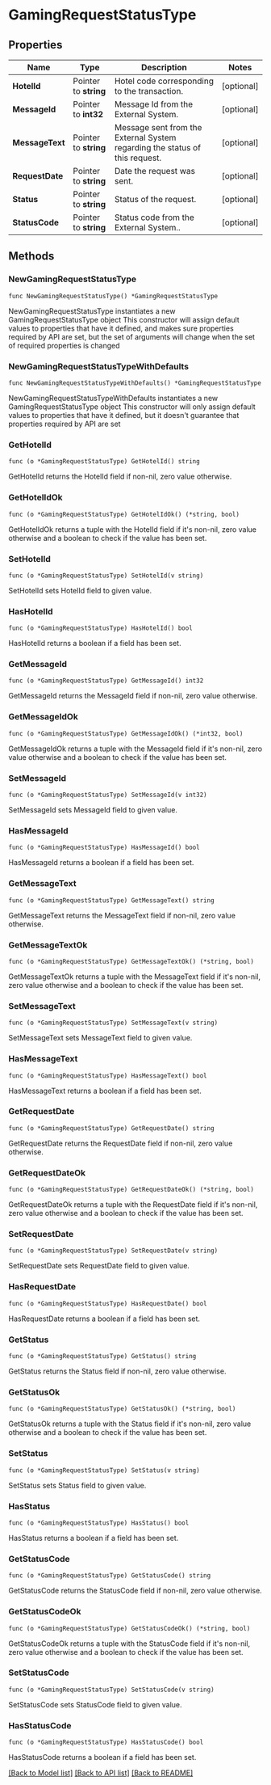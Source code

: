 # GamingRequestStatusType

## Properties

Name | Type | Description | Notes
------------ | ------------- | ------------- | -------------
**HotelId** | Pointer to **string** | Hotel code corresponding to the transaction. | [optional] 
**MessageId** | Pointer to **int32** | Message Id from the External System. | [optional] 
**MessageText** | Pointer to **string** | Message sent from the External System regarding the status of this request. | [optional] 
**RequestDate** | Pointer to **string** | Date the request was sent. | [optional] 
**Status** | Pointer to **string** | Status of the request. | [optional] 
**StatusCode** | Pointer to **string** | Status code from the External System.. | [optional] 

## Methods

### NewGamingRequestStatusType

`func NewGamingRequestStatusType() *GamingRequestStatusType`

NewGamingRequestStatusType instantiates a new GamingRequestStatusType object
This constructor will assign default values to properties that have it defined,
and makes sure properties required by API are set, but the set of arguments
will change when the set of required properties is changed

### NewGamingRequestStatusTypeWithDefaults

`func NewGamingRequestStatusTypeWithDefaults() *GamingRequestStatusType`

NewGamingRequestStatusTypeWithDefaults instantiates a new GamingRequestStatusType object
This constructor will only assign default values to properties that have it defined,
but it doesn't guarantee that properties required by API are set

### GetHotelId

`func (o *GamingRequestStatusType) GetHotelId() string`

GetHotelId returns the HotelId field if non-nil, zero value otherwise.

### GetHotelIdOk

`func (o *GamingRequestStatusType) GetHotelIdOk() (*string, bool)`

GetHotelIdOk returns a tuple with the HotelId field if it's non-nil, zero value otherwise
and a boolean to check if the value has been set.

### SetHotelId

`func (o *GamingRequestStatusType) SetHotelId(v string)`

SetHotelId sets HotelId field to given value.

### HasHotelId

`func (o *GamingRequestStatusType) HasHotelId() bool`

HasHotelId returns a boolean if a field has been set.

### GetMessageId

`func (o *GamingRequestStatusType) GetMessageId() int32`

GetMessageId returns the MessageId field if non-nil, zero value otherwise.

### GetMessageIdOk

`func (o *GamingRequestStatusType) GetMessageIdOk() (*int32, bool)`

GetMessageIdOk returns a tuple with the MessageId field if it's non-nil, zero value otherwise
and a boolean to check if the value has been set.

### SetMessageId

`func (o *GamingRequestStatusType) SetMessageId(v int32)`

SetMessageId sets MessageId field to given value.

### HasMessageId

`func (o *GamingRequestStatusType) HasMessageId() bool`

HasMessageId returns a boolean if a field has been set.

### GetMessageText

`func (o *GamingRequestStatusType) GetMessageText() string`

GetMessageText returns the MessageText field if non-nil, zero value otherwise.

### GetMessageTextOk

`func (o *GamingRequestStatusType) GetMessageTextOk() (*string, bool)`

GetMessageTextOk returns a tuple with the MessageText field if it's non-nil, zero value otherwise
and a boolean to check if the value has been set.

### SetMessageText

`func (o *GamingRequestStatusType) SetMessageText(v string)`

SetMessageText sets MessageText field to given value.

### HasMessageText

`func (o *GamingRequestStatusType) HasMessageText() bool`

HasMessageText returns a boolean if a field has been set.

### GetRequestDate

`func (o *GamingRequestStatusType) GetRequestDate() string`

GetRequestDate returns the RequestDate field if non-nil, zero value otherwise.

### GetRequestDateOk

`func (o *GamingRequestStatusType) GetRequestDateOk() (*string, bool)`

GetRequestDateOk returns a tuple with the RequestDate field if it's non-nil, zero value otherwise
and a boolean to check if the value has been set.

### SetRequestDate

`func (o *GamingRequestStatusType) SetRequestDate(v string)`

SetRequestDate sets RequestDate field to given value.

### HasRequestDate

`func (o *GamingRequestStatusType) HasRequestDate() bool`

HasRequestDate returns a boolean if a field has been set.

### GetStatus

`func (o *GamingRequestStatusType) GetStatus() string`

GetStatus returns the Status field if non-nil, zero value otherwise.

### GetStatusOk

`func (o *GamingRequestStatusType) GetStatusOk() (*string, bool)`

GetStatusOk returns a tuple with the Status field if it's non-nil, zero value otherwise
and a boolean to check if the value has been set.

### SetStatus

`func (o *GamingRequestStatusType) SetStatus(v string)`

SetStatus sets Status field to given value.

### HasStatus

`func (o *GamingRequestStatusType) HasStatus() bool`

HasStatus returns a boolean if a field has been set.

### GetStatusCode

`func (o *GamingRequestStatusType) GetStatusCode() string`

GetStatusCode returns the StatusCode field if non-nil, zero value otherwise.

### GetStatusCodeOk

`func (o *GamingRequestStatusType) GetStatusCodeOk() (*string, bool)`

GetStatusCodeOk returns a tuple with the StatusCode field if it's non-nil, zero value otherwise
and a boolean to check if the value has been set.

### SetStatusCode

`func (o *GamingRequestStatusType) SetStatusCode(v string)`

SetStatusCode sets StatusCode field to given value.

### HasStatusCode

`func (o *GamingRequestStatusType) HasStatusCode() bool`

HasStatusCode returns a boolean if a field has been set.


[[Back to Model list]](../README.md#documentation-for-models) [[Back to API list]](../README.md#documentation-for-api-endpoints) [[Back to README]](../README.md)


